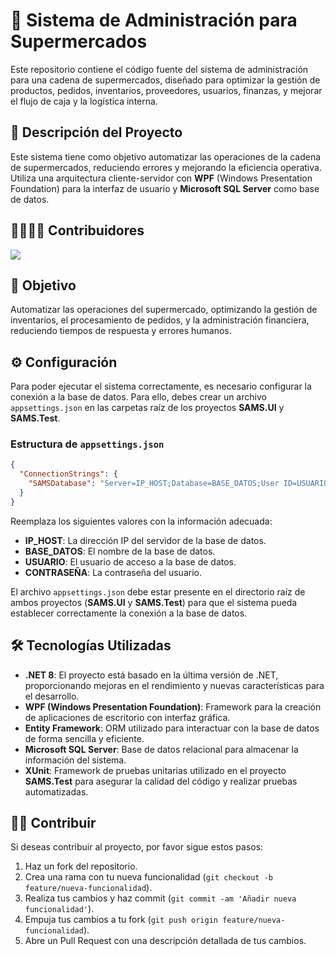 # 🛒 Sistema de Administración para Supermercados

Este repositorio contiene el código fuente del sistema de administración para una cadena de supermercados, diseñado para optimizar la gestión de productos, pedidos, inventarios, proveedores, usuarios, finanzas, y mejorar el flujo de caja y la logística interna.

## 📜 Descripción del Proyecto

Este sistema tiene como objetivo automatizar las operaciones de la cadena de supermercados, reduciendo errores y mejorando la eficiencia operativa. Utiliza una arquitectura cliente-servidor con **WPF** (Windows Presentation Foundation) para la interfaz de usuario y **Microsoft SQL Server** como base de datos.

## 👩‍💻👨‍💻 Contribuidores
<a href="https://github.com/alcrivico/SAMS/graphs/contributors">
  <img src="https://contrib.rocks/image?repo=alcrivico/SAMS" />
</a>

## 🚀 Objetivo

Automatizar las operaciones del supermercado, optimizando la gestión de inventarios, el procesamiento de pedidos, y la administración financiera, reduciendo tiempos de respuesta y errores humanos.

## ⚙️ Configuración

Para poder ejecutar el sistema correctamente, es necesario configurar la conexión a la base de datos. Para ello, debes crear un archivo `appsettings.json` en las carpetas raíz de los proyectos **SAMS.UI** y **SAMS.Test**.

### Estructura de `appsettings.json`

```json
{
  "ConnectionStrings": {
    "SAMSDatabase": "Server=IP_HOST;Database=BASE_DATOS;User ID=USUARIO;Password=CONTRASEÑA;TrustServerCertificate=True;Encrypt=False;"
  }
}
```

Reemplaza los siguientes valores con la información adecuada:

- **IP_HOST**: La dirección IP del servidor de la base de datos.
- **BASE_DATOS**: El nombre de la base de datos.
- **USUARIO**: El usuario de acceso a la base de datos.
- **CONTRASEÑA**: La contraseña del usuario.

El archivo `appsettings.json` debe estar presente en el directorio raíz de ambos proyectos (**SAMS.UI** y **SAMS.Test**) para que el sistema pueda establecer correctamente la conexión a la base de datos.

## 🛠️ Tecnologías Utilizadas

- **.NET 8**: El proyecto está basado en la última versión de .NET, proporcionando mejoras en el rendimiento y nuevas características para el desarrollo.
- **WPF (Windows Presentation Foundation)**: Framework para la creación de aplicaciones de escritorio con interfaz gráfica.
- **Entity Framework**: ORM utilizado para interactuar con la base de datos de forma sencilla y eficiente.
- **Microsoft SQL Server**: Base de datos relacional para almacenar la información del sistema.
- **XUnit**: Framework de pruebas unitarias utilizado en el proyecto **SAMS.Test** para asegurar la calidad del código y realizar pruebas automatizadas.

## 🧑‍💻 Contribuir

Si deseas contribuir al proyecto, por favor sigue estos pasos:

1. Haz un fork del repositorio.
2. Crea una rama con tu nueva funcionalidad (`git checkout -b feature/nueva-funcionalidad`).
3. Realiza tus cambios y haz commit (`git commit -am 'Añadir nueva funcionalidad'`).
4. Empuja tus cambios a tu fork (`git push origin feature/nueva-funcionalidad`).
5. Abre un Pull Request con una descripción detallada de tus cambios.